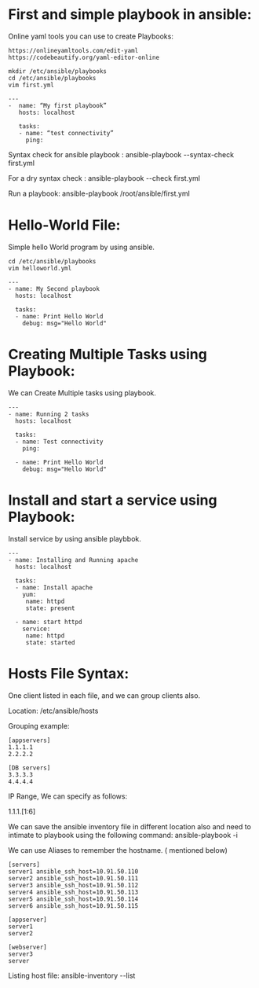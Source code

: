# First and simple playbook in ansible:

Online yaml tools you can use to create Playbooks:

```
https://onlineyamltools.com/edit-yaml 
https://codebeautify.org/yaml-editor-online
```

```
mkdir /etc/ansible/playbooks 
cd /etc/ansible/playbooks
vim first.yml 
```

```
---
-  name: “My first playbook”
   hosts: localhost

   tasks:
   - name: “test connectivity”
     ping:
```

Syntax check for ansible playbook : ansible-playbook --syntax-check first.yml

For a dry syntax check : ansible-playbook --check first.yml 

Run a playbook: ansible-playbook /root/ansible/first.yml


# Hello-World File:


Simple hello World program by using ansible.

```
cd /etc/ansible/playbooks
vim helloworld.yml
```

```
---
- name: My Second playbook
  hosts: localhost

  tasks:
  - name: Print Hello World
    debug: msg="Hello World"
```

# Creating Multiple Tasks using Playbook:

We can Create Multiple tasks using playbook.


```
---
- name: Running 2 tasks
  hosts: localhost

  tasks:
  - name: Test connectivity
    ping:

  - name: Print Hello World
    debug: msg="Hello World"
```

# Install and start a service using Playbook:

Install service by using ansible playbbok.

```
---
- name: Installing and Running apache
  hosts: localhost

  tasks:
  - name: Install apache
    yum:
     name: httpd
     state: present

  - name: start httpd
    service:
     name: httpd
     state: started
```

# Hosts File Syntax:

One client listed in each file, and we can group clients also.

Location: /etc/ansible/hosts

Grouping example:

```
[appservers]
1.1.1.1
2.2.2.2
```

```
[DB servers]
3.3.3.3
4.4.4.4
```

IP Range, We can specify as follows:

1.1.1.[1:6]

We can save the ansible inventory file in different location also and need to intimate to playbook using the following command:  ansible-playbook -i <path>

We can use Aliases to remember the hostname. ( mentioned below)

```
[servers]
server1 ansible_ssh_host=10.91.50.110
server2 ansible_ssh_host=10.91.50.111
server3 ansible_ssh_host=10.91.50.112
server4 ansible_ssh_host=10.91.50.113
server5 ansible_ssh_host=10.91.50.114
server6 ansible_ssh_host=10.91.50.115
```

```
[appserver]
server1
server2
```

```
[webserver]
server3
server
```

Listing host file: ansible-inventory --list








